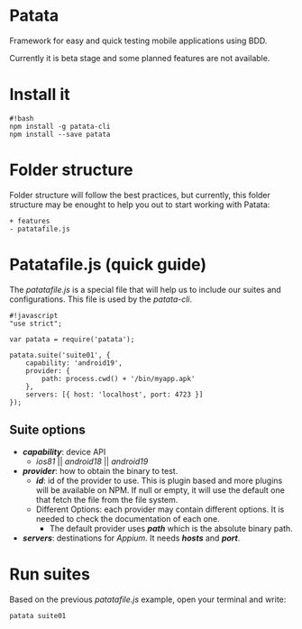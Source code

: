 # Patata

Framework for easy and quick testing mobile applications using BDD.

Currently it is beta stage and some planned features are not available.

# Install it

```
#!bash
npm install -g patata-cli
npm install --save patata
```

# Folder structure

Folder structure will follow the best practices, but currently, this folder structure may be enought to help you out to start working with Patata:

```
+ features
- patatafile.js
```

# Patatafile.js (quick guide)

The *patatafile.js* is a special file that will help us to include our suites and configurations. This file is used by the *patata-cli*.

```
#!javascript
"use strict";

var patata = require('patata');

patata.suite('suite01', {
    capability: 'android19',
    provider: {
        path: process.cwd() + '/bin/myapp.apk'
    },
    servers: [{ host: 'localhost', port: 4723 }]
});
```

## Suite options

- ***capability***: device API
    - *ios81* || *android18* || *android19*
- ***provider***: how to obtain the binary to test.
    - ***id***: id of the provider to use. This is plugin based and more plugins will be available on NPM. If null or empty, it will use the default one that fetch the file from the file system.
    - Different Options: each provider may contain different options. It is needed to check the documentation of each one.
      - The default provider uses ***path*** which is the absolute binary path.
- ***servers***: destinations for *Appium*. It needs ***hosts*** and ***port***.

# Run suites

Based on the previous *patatafile.js* example, open your terminal and write:

```
patata suite01
```